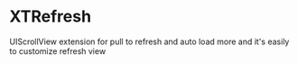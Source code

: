 # XTRefresh
UIScrollView extension for pull to refresh and auto load more and it's easily to customize refresh view

